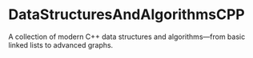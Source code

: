 # DataStructuresAndAlgorithmsCPP
A collection of modern C++ data structures and algorithms—from basic linked lists to advanced graphs.
